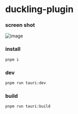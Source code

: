 # duckling-plugin
### screen shot
![image](https://github.com/tansen87/sql-duck/assets/98570790/4e5d921c-f5c7-4b93-a465-d80a75924d85)
### install
```bash
pnpm i
```
### dev
```bash
pnpm run tauri:dev
```
### build
```bash
pnpm run tauri:build
```
